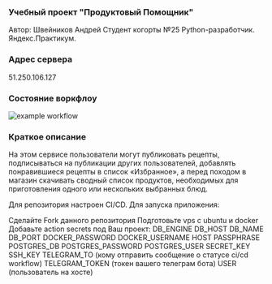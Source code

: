 ### Учебный проект "Продуктовый Помощник"
Автор: Швейников Андрей
Cтудент когорты №25 Python-разработчик. Яндекс.Практикум.

### Адрес сервера
51.250.106.127

### Состояние воркфлоу
![example workflow](https://github.com/xxxRichiexxx/foodgram-project-react/actions/workflows/for_main_branche_workflow.yml/badge.svg)

### Краткое описание
На этом сервисе пользователи могут публиковать рецепты, подписываться на публикации других пользователей, добавлять понравившиеся рецепты в список «Избранное», а перед походом в магазин скачивать сводный список продуктов, необходимых для приготовления одного или нескольких выбранных блюд.

Для репозитория настроен CI/CD. Для запуска приложения:

Сделайте Fork данного репозитория
Подготовьте vps с ubuntu и docker
Добавьте action secrets под Ваш проект:
DB_ENGINE
DB_HOST
DB_NAME
DB_PORT
DOCKER_PASSWORD
DOCKER_USERNAME
HOST
PASSPHRASE
POSTGRES_DB
POSTGRES_PASSWORD
POSTGRES_USER
SECRET_KEY
SSH_KEY
TELEGRAM_TO
(кому отправить сообщение о статусе ci/cd workflow)
TELEGRAM_TOKEN
(токен вашего телеграм бота)
USER
(пользователь на хосте)
